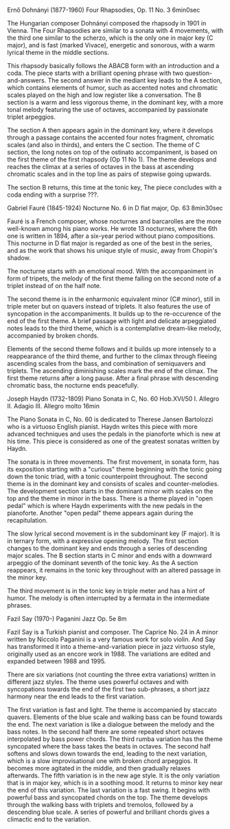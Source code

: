 Ernő Dohnányi (1877-1960)
Four Rhapsodies, Op. 11 No. 3
6min0sec

The Hungarian composer Dohnányi composed the rhapsody in 1901 in Vienna. The Four Rhapsodies are similar to a sonata with 4 movements, with the third one similar to the scherzo, which is the only one in major key (C major), and is fast (marked Vivace), energetic and sonorous, with a warm lyrical theme in the middle sections.

This rhapsody basically follows the ABACB form with an introduction and a coda. The piece starts with a brilliant opening phrase with two question-and-answers. The second answer in the mediant key leads to the A section, which contains elements of humor, such as accented notes and chromatic scales played on the high and low register like a conversation. The B section is a warm and less vigorous theme, in the dominant key, with a more tonal melody featuring the use of octaves, accompanied by passionate triplet arpeggios.

The section A then appears again in the dominant key, where it develops through a passage contains the accented four notes fragment, chromatic scales (and also in thirds), and enters the C section. The theme of C section, the long notes on top of the ostinato accompaniment, is based on the first theme of the first rhapsody (Op 11 No 1). The theme develops and reaches the climax at a series of octaves in the bass at ascending chromatic scales and in the top line as pairs of stepwise going upwards.

The section B returns, this time at the tonic key, The piece concludes with a coda ending with a surprise ???.

Gabriel Fauré (1845-1924)
Nocturne No. 6 in D flat major, Op. 63
8min30sec

Fauré is a French composer, whose nocturnes and barcarolles are the more well-known among his piano works. He wrote 13 nocturnes, where the 6th one is written in 1894, after a six-year period without piano compositions. This nocturne in D flat major is regarded as one of the best in the series, and as the work that shows his unique style of music, away from Chopin's shadow.

The nocturne starts with an emotional mood. With the accompaniment in form of tripets, the melody of the first theme falling on the second note of a triplet instead of on the half note.

The second theme is in the enharmonic equivalent minor (C# minor), still in triple meter but on quavers instead of triplets. It also features the use of syncopation in the accompaniments. It builds up to the re-occurence of the end of the first theme. A brief passage with light and delicate arpeggiated notes leads to the third theme, which is a contemplative dream-like melody, accompanied by broken chords.

Elements of the second theme follows and it builds up more intensely to a reappearance of the third theme, and further to the climax through fleeing ascending scales from the bass, and combination of semiquavers and triplets. The ascending diminishing scales mark the end of the climax. The first theme returns after a long pause. After a final phrase with descending chromatic bass, the nocturne ends peacefully.

Joseph Haydn (1732-1809)
Piano Sonata in C, No. 60 Hob.XVI/50
I. Allegro
II. Adagio
III. Allegro molto
16min

The Piano Sonata in C, No. 60 is dedicated to Therese Jansen Bartolozzi who is a virtuoso English pianist. Haydn writes this piece with more advanced techniques and uses the pedals in the pianoforte which is new at his time. This piece is considered as one of the greatest sonatas written by Haydn.

The sonata is in three movements. The first movement, in sonata form, has its exposition starting with a "curious" theme beginning with the tonic going down the tonic triad, with a tonic counterpoint throughout. The second theme is in the dominant key and consists of scales and counter-melodies. The development section starts in the dominant minor with scales on the top and the theme in minor in the bass. There is a theme played in "open pedal" which is where Haydn experiments with the new pedals in the pianoforte. Another "open pedal" theme appears again during the recapitulation.

The slow lyrical second movement is in the subdominant key (F major). It is in ternary form, with a expressive opening melody. The first section changes to the dominant key and ends through a series of descending major scales. The B section starts in C minor and ends with a downward arpeggio of the dominant seventh of the tonic key. As the A section reappears, it remains in the tonic key throughout with an altered passage in the minor key.

The third movement is in the tonic key in triple meter and has a hint of humor. The melody is often interrupted by a fermata in the intermediate phrases.

Fazil Say (1970-)
Paganini Jazz Op. 5e
8m

Fazil Say is a Turkish pianist and composer. The Caprice No. 24 in A minor written by Niccolo Paganini is a very famous work for solo violin. And Say has transformed it into a theme-and-variation piece in jazz virtuoso style, originally used as an encore work in 1988. The variations are edited and expanded between 1988 and 1995.

There are six variations (not counting the three extra variations) written in different jazz styles. The theme uses powerful octaves and with syncopations towards the end of the first two sub-phrases, a short jazz harmony near the end leads to the first variation.

The first variation is fast and light. The theme is accompanied by staccato quavers. Elements of the blue scale and walking bass can be found towards the end.
The next variation is like a dialogue between the melody and the bass notes. In the second half there are some repeated short octaves interpolated by bass power chords.
The third rumba variation has the theme syncopated where the bass takes the beats in octaves. The second half softens and slows down towards the end, leading to the next variation, which is a slow improvisational one with broken chord arpeggios. It becomes more agitated in the middle, and then gradually relaxes afterwards.
The fifth variation is in the new age style. It is the only variation that is in major key, which is in a soothing mood. It returns to minor key near the end of this variation.
The last variation is a fast swing. It begins with powerful bass and syncopated chords on the top. The theme develops through the walking bass with triplets and tremolos, followed by a descending blue scale. A series of powerful and brilliant chords gives a climactic end to the variation.
